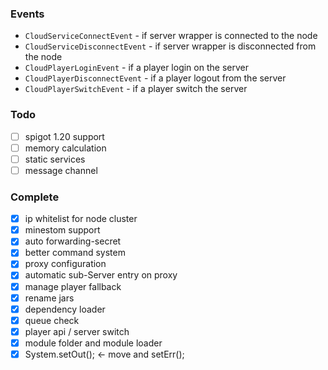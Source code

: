 

### Events

- `CloudServiceConnectEvent` - if server wrapper is connected to the node
- `CloudServiceDisconnectEvent` - if server wrapper is disconnected from the node
- `CloudPlayerLoginEvent` - if a player login on the server
- `CloudPlayerDisconnectEvent` - if a player logout from the server
- `CloudPlayerSwitchEvent` - if a player switch the server

### Todo

- [ ] spigot 1.20 support
- [ ] memory calculation
- [ ] static services
- [ ] message channel

### Complete

- [x] ip whitelist for node cluster
- [x] minestom support
- [x] auto forwarding-secret
- [x] better command system
- [x] proxy configuration
- [x] automatic sub-Server entry on proxy
- [x] manage player fallback
- [x] rename jars
- [x] dependency loader
- [x] queue check
- [x] player api / server switch
- [x] module folder and module loader
- [x] System.setOut(); <- move and setErr();